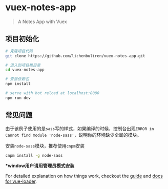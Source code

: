 # vuex-notes-app

> A Notes App with Vuex

## 项目初始化
``` bash
# 克隆项目代码
git clone https://github.com/lichenbuliren/vuex-notes-app.git

# 进入到项目根目录
cd vuex-notes-app

# 安装依赖包
npm install

# serve with hot reload at localhost:8080
npm run dev
```



## 常见问题

由于该例子使用的是`sass`写的样式，如果编译的时候，控制台出现`ERROR in Cannot find module 'node-sass'`，说明你的环境缺少全局的模块。

安装`node-sass`模块，推荐使用`cnpm`安装

``` bash
cnpm install -g node-sass									
```

**\*window用户请用管理员模式安装**

For detailed explanation on how things work, checkout the [guide](http://vuejs-templates.github.io/webpack/) and [docs for vue-loader](http://vuejs.github.io/vue-loader).
